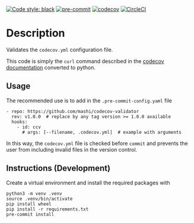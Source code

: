 [![Code style: black](https://img.shields.io/badge/code%20style-black-000000.svg)](https://github.com/psf/black)
[![pre-commit](https://img.shields.io/badge/pre--commit-enabled-brightgreen?logo=pre-commit&logoColor=white)](https://github.com/pre-commit/pre-commit)
[![codecov](https://codecov.io/gh/mashi/codecov-validator/branch/main/graph/badge.svg?token=WBOQOGFC51)](https://codecov.io/gh/mashi/codecov-validator)
[![CircleCI](https://circleci.com/gh/circleci/circleci-docs.svg?style=shield)](https://app.circleci.com/pipelines/github/mashi/codecov-validator?branch=main)


# Description
Validates the `codecov.yml` configuration file.

This code is simply the `curl` command described in the [codecov documentation](https://docs.codecov.io/docs/codecov-yaml)
converted to python.


## Usage
The recommended use is to add in the `.pre-commit-config.yaml` file
```
- repo: https://github.com/mashi/codecov-validator
  rev: v1.0.0  # replace by any tag version >= 1.0.0 available
  hooks:
    - id: ccv
      # args: [--filename, .codecov.yml]  # example with arguments
```

In this way, the `codecov.yml` file is checked before `commit` and prevents the user
from including invalid files in the version control.


## Instructions (Development)
Create a virtual environment and install the required packages with
```
python3 -m venv .venv
source .venv/bin/activate
pip install wheel
pip install -r requirements.txt
pre-commit install
```
